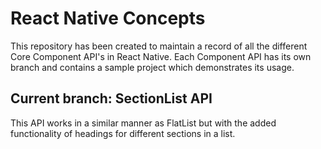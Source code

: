 # React Native Concepts

This repository has been created to maintain a record of all the different Core Component API's in React Native. Each Component API has its own branch and contains a sample project which demonstrates its usage.

## Current branch: SectionList API

This API works in a similar manner as FlatList but with the added functionality of headings for different sections in a list.
